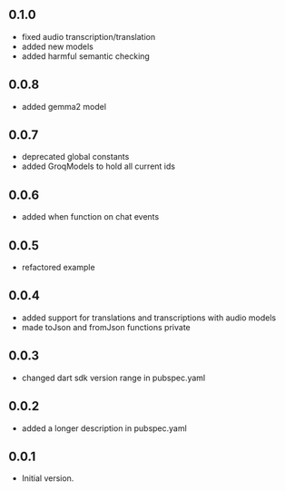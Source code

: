 ## 0.1.0
- fixed audio transcription/translation
- added new models
- added harmful semantic checking

## 0.0.8

- added gemma2 model

## 0.0.7

- deprecated global constants
- added GroqModels to hold all current ids

## 0.0.6

- added when function on chat events

## 0.0.5

- refactored example

## 0.0.4

- added support for translations and transcriptions with audio models
- made toJson and fromJson functions private

## 0.0.3

- changed dart sdk version range in pubspec.yaml

## 0.0.2

- added a longer description in pubspec.yaml

## 0.0.1

- Initial version.
